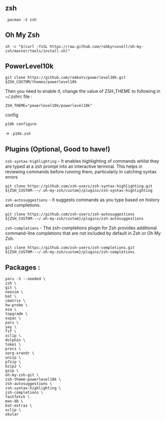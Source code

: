 ## zsh

```
 pacman -S zsh
```

## Oh My Zsh

```
sh -c "$(curl -fsSL https://raw.github.com/robbyrussell/oh-my-zsh/master/tools/install.sh)"
```

## PowerLevel10k

```
git clone https://github.com/romkatv/powerlevel10k.git $ZSH_CUSTOM/themes/powerlevel10k
```

Then you need to enable it, change the value of ZSH_THEME to following in ~/.zshrc file :
```
ZSH_THEME="powerlevel10k/powerlevel10k"
```

config 
```
p10k configure
``` 
-> `.p10k.zsh`

## Plugins (Optional, Good to have!)

`zsh-syntax-highlighting` - It enables highlighting of commands whilst they are typed at a zsh prompt into an interactive terminal. This helps in reviewing commands before running them, particularly in catching syntax errors

```
git clone https://github.com/zsh-users/zsh-syntax-highlighting.git ${ZSH_CUSTOM:-~/.oh-my-zsh/custom}/plugins/zsh-syntax-highlighting
```

`zsh-autosuggestions` - It suggests commands as you type based on history and completions. 

```
git clone https://github.com/zsh-users/zsh-autosuggestions ${ZSH_CUSTOM:-~/.oh-my-zsh/custom}/plugins/zsh-autosuggestions
```

`zsh-completions` - The zsh-completions plugin for Zsh provides additional command-line completions that are not included by default in Zsh or Oh My Zsh.
```
git clone https://github.com/zsh-users/zsh-completions.git ${ZSH_CUSTOM:-~/.oh-my-zsh/custom}/plugins/zsh-completions
```

## Packages :

```
paru -S --needed \
zsh \
git \
neovim \
bat \
cmatrix \
hw-probe \
eza \
topgrade \
expac \
paru \
yay \
fzf \
xclip \
dolphin \
tokei \
procs \
xorg-xrandr \
unzip \
p7zip \
bzip2 \
gzip \
oh-my-zsh-git \
zsh-theme-powerlevel10k \
zsh-autosuggestions \
zsh-syntax-highlighting \
zsh-completions \
fastfetch \
man-db \
bat-extras \
xclip \
okular
```
